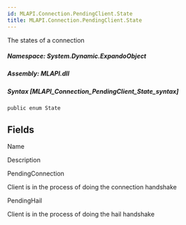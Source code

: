 ```yaml
---  
id: MLAPI.Connection.PendingClient.State  
title: MLAPI.Connection.PendingClient.State  
---
```


<div class="markdown level0 summary" markdown="1">

The states of a connection

</div>

<div class="markdown level0 conceptual" markdown="1">

</div>

##### **Namespace**: System.Dynamic.ExpandoObject

##### **Assembly**: MLAPI.dll

##### Syntax [MLAPI_Connection_PendingClient_State_syntax]

    public enum State

## Fields

Name

Description

PendingConnection

Client is in the process of doing the connection handshake

PendingHail

Client is in the process of doing the hail handshake
